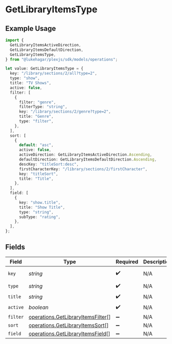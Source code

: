 # GetLibraryItemsType

## Example Usage

```typescript
import {
  GetLibraryItemsActiveDirection,
  GetLibraryItemsDefaultDirection,
  GetLibraryItemsType,
} from "@lukehagar/plexjs/sdk/models/operations";

let value: GetLibraryItemsType = {
  key: "/library/sections/2/all?type=2",
  type: "show",
  title: "TV Shows",
  active: false,
  filter: [
    {
      filter: "genre",
      filterType: "string",
      key: "/library/sections/2/genre?type=2",
      title: "Genre",
      type: "filter",
    },
  ],
  sort: [
    {
      default: "asc",
      active: false,
      activeDirection: GetLibraryItemsActiveDirection.Ascending,
      defaultDirection: GetLibraryItemsDefaultDirection.Ascending,
      descKey: "titleSort:desc",
      firstCharacterKey: "/library/sections/2/firstCharacter",
      key: "titleSort",
      title: "Title",
    },
  ],
  field: [
    {
      key: "show.title",
      title: "Show Title",
      type: "string",
      subType: "rating",
    },
  ],
};
```

## Fields

| Field                                                                                         | Type                                                                                          | Required                                                                                      | Description                                                                                   | Example                                                                                       |
| --------------------------------------------------------------------------------------------- | --------------------------------------------------------------------------------------------- | --------------------------------------------------------------------------------------------- | --------------------------------------------------------------------------------------------- | --------------------------------------------------------------------------------------------- |
| `key`                                                                                         | *string*                                                                                      | :heavy_check_mark:                                                                            | N/A                                                                                           | /library/sections/2/all?type=2                                                                |
| `type`                                                                                        | *string*                                                                                      | :heavy_check_mark:                                                                            | N/A                                                                                           | show                                                                                          |
| `title`                                                                                       | *string*                                                                                      | :heavy_check_mark:                                                                            | N/A                                                                                           | TV Shows                                                                                      |
| `active`                                                                                      | *boolean*                                                                                     | :heavy_check_mark:                                                                            | N/A                                                                                           | false                                                                                         |
| `filter`                                                                                      | [operations.GetLibraryItemsFilter](../../../sdk/models/operations/getlibraryitemsfilter.md)[] | :heavy_minus_sign:                                                                            | N/A                                                                                           |                                                                                               |
| `sort`                                                                                        | [operations.GetLibraryItemsSort](../../../sdk/models/operations/getlibraryitemssort.md)[]     | :heavy_minus_sign:                                                                            | N/A                                                                                           |                                                                                               |
| `field`                                                                                       | [operations.GetLibraryItemsField](../../../sdk/models/operations/getlibraryitemsfield.md)[]   | :heavy_minus_sign:                                                                            | N/A                                                                                           |                                                                                               |